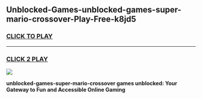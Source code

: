 
## Unblocked-Games-unblocked-games-super-mario-crossover-Play-Free-k8jd5
<h3>
<a href="https://premium76.site?title=unblocked-games-super-mario-crossover&ref=18A1">CLICK TO PLAY</a></h3>
<hr>

<h3>
<a href="https://premium76.site?title=unblocked-games-super-mario-crossover&ref=18A1">CLICK 2 PLAY</a>
  
</h3>

<a href="https://premium76.site?title=unblocked-games-super-mario-crossover&ref=18A1"><img src="https://clearcache.store/games.png"></a>


**unblocked-games-super-mario-crossover games unblocked: Your Gateway to Fun and Accessible Online Gaming**
